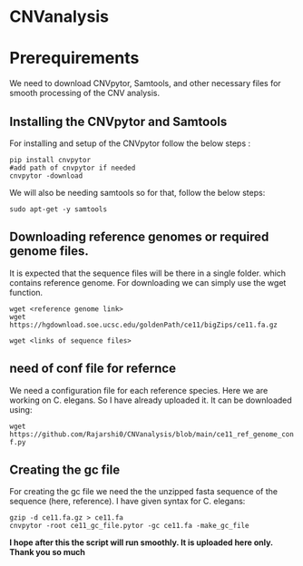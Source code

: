 # CNVanalysis

# Prerequirements

We need to download CNVpytor, Samtools, and other necessary files for smooth processing of the CNV analysis. 

## Installing the CNVpytor and Samtools

For installing and setup of the CNVpytor follow the below steps :

```
pip install cnvpytor
#add path of cnvpytor if needed
cnvpytor -download
```

We will also be needing samtools so for that, follow the below steps:
```
sudo apt-get -y samtools
```
## Downloading reference genomes or required genome files.

It is expected that the sequence files will be there in a single folder. which contains reference genome. For downloading we can simply use the wget function.

```
wget <reference genome link>
wget https://hgdownload.soe.ucsc.edu/goldenPath/ce11/bigZips/ce11.fa.gz

wget <links of sequence files>
```

## need of conf file for refernce
We need a configuration file for each reference species. Here we are working on C. elegans. So I have already uploaded it. It can be downloaded using: 

```wget https://github.com/Rajarshi0/CNVanalysis/blob/main/ce11_ref_genome_conf.py```

## Creating the gc file 

For creating the gc file we need the the unzipped fasta sequence of the sequence (here, reference). I have given syntax for C. elegans: 

```
gzip -d ce11.fa.gz > ce11.fa
cnvpytor -root ce11_gc_file.pytor -gc ce11.fa -make_gc_file
```

**I hope after this the script will run smoothly. It is uploaded here only. Thank you so much**

